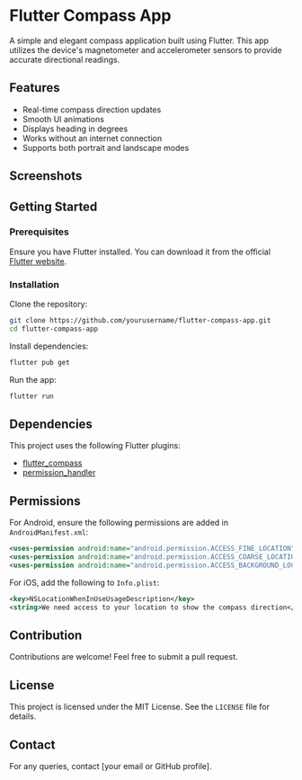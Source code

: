 # Flutter Compass App

A simple and elegant compass application built using Flutter. This app utilizes the device's magnetometer and accelerometer sensors to provide accurate directional readings.

## Features
- Real-time compass direction updates
- Smooth UI animations
- Displays heading in degrees
- Works without an internet connection
- Supports both portrait and landscape modes

## Screenshots
<!-- Add screenshots here -->

## Getting Started
### Prerequisites
Ensure you have Flutter installed. You can download it from the official [Flutter website](https://flutter.dev/).

### Installation
Clone the repository:
```sh
git clone https://github.com/yourusername/flutter-compass-app.git
cd flutter-compass-app
```

Install dependencies:
```sh
flutter pub get
```

Run the app:
```sh
flutter run
```

## Dependencies
This project uses the following Flutter plugins:
- [flutter_compass](https://pub.dev/packages/flutter_compass)
- [permission_handler](https://pub.dev/packages/permission_handler)

## Permissions
For Android, ensure the following permissions are added in `AndroidManifest.xml`:
```xml
<uses-permission android:name="android.permission.ACCESS_FINE_LOCATION" />
<uses-permission android:name="android.permission.ACCESS_COARSE_LOCATION" />
<uses-permission android:name="android.permission.ACCESS_BACKGROUND_LOCATION" />
```

For iOS, add the following to `Info.plist`:
```xml
<key>NSLocationWhenInUseUsageDescription</key>
<string>We need access to your location to show the compass direction</string>
```

## Contribution
Contributions are welcome! Feel free to submit a pull request.

## License
This project is licensed under the MIT License. See the `LICENSE` file for details.

## Contact
For any queries, contact [your email or GitHub profile].

